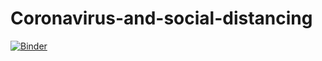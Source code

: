 # Coronavirus-and-social-distancing

[![Binder](https://mybinder.org/badge_logo.svg)](https://mybinder.org/v2/gh/mpanaggio/Coronavirus-and-social-distancing/master?filepath=coronavirus_model.ipynb)
